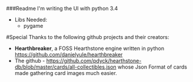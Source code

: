 ###Readme
I'm writing the UI with python 3.4
- Libs Needed:
  * pygame

#Special Thanks to the following github projects and their creators:
* **Hearthbreaker**, a FOSS Hearthstone engine written in python
   https://github.com/danielyule/hearthbreaker
* The github - https://github.com/pdyck/hearthstone-db/blob/master/cards/all-collectibles.json 
  whose Json Format of cards made gathering card images much easier.


